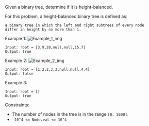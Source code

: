 Given a binary tree, determine if it is height-balanced.

For this problem, a height-balanced binary tree is defined as:
```
a binary tree in which the left and right subtrees of every node differ in height by no more than 1.
```

Example 1:
![Example_1_img](https://assets.leetcode.com/uploads/2020/10/06/balance_1.jpg)
```
Input: root = [3,9,20,null,null,15,7]
Output: true
```
Example 2:
![Example_2_img](https://assets.leetcode.com/uploads/2020/10/06/balance_2.jpg)
```
Input: root = [1,2,2,3,3,null,null,4,4]
Output: false
```
Example 3:
```
Input: root = []
Output: true
``` 

Constraints:
- The number of nodes in the tree is in the range `[0, 5000]`.
- `-10^4 <= Node.val <= 10^4`
